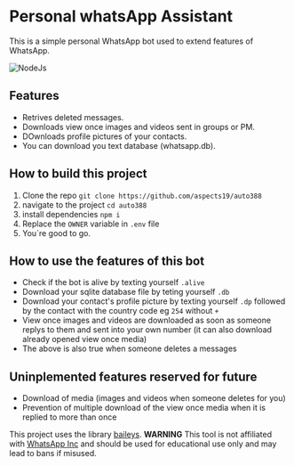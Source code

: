# Personal whatsApp Assistant

This is a simple personal WhatsApp bot used to extend features of WhatsApp.

![NodeJs](https://img.shields.io/badge/v18.19.0-green?style=flat&logo=nodejs&logoColor=yellow&label=nodejs&color=yellow)

## Features

- Retrives  deleted messages.
- Downloads view once images and videos sent in groups or PM.
- DOwnloads profile pictures of your contacts.
- You can download you text database (whatsapp.db).

## How to build this project

 1. Clone the repo ` git clone https://github.com/aspects19/auto388 `
 2. navigate to the project ` cd auto388 `
 3. install dependencies ` npm i `
 4. Replace the `OWNER` variable in `.env` file
 5. You`re good to go.

## How to use the features of this bot

- Check if the bot is alive by texting yourself `.alive`
- Download your sqlite database file by teting yourself `.db`
- Download your contact's profile picture by texting yourself `.dp` followed by the contact with the country code eg `254` without `+`
- View once images and videos are downloaded as soon as someone replys to them and sent into your own number (it can also download already opened view once media)
- The above is also true when someone deletes a messages

## Uninplemented features reserved for future

- Download of media (images and videos when someone deletes for you)
- Prevention of multiple download of the view once media when it is replied to more than once

 This project uses the library [baileys](https://github.com/WhiskeySockets/Baileys).
 **WARNING** This tool is not affiliated with [WhatsApp Inc](https://whatsapp.com) and should be used for educational use only and may lead to bans if misused. 
